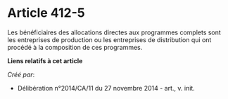 # Article 412-5

Les bénéficiaires des allocations directes aux programmes complets sont les entreprises de production ou les entreprises de
distribution qui ont procédé à la composition de ces programmes.

**Liens relatifs à cet article**

_Créé par_:

  - Délibération n°2014/CA/11 du 27 novembre 2014 - art., v. init.
